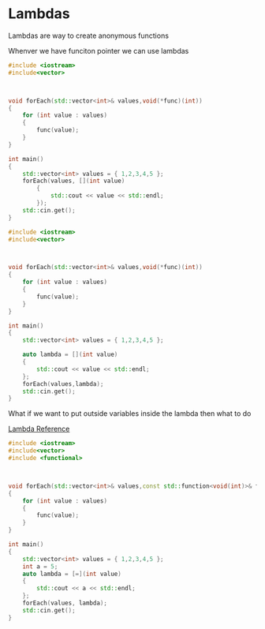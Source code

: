 # Lambdas

Lambdas are way to create anonymous functions

Whenver we have funciton pointer we can use lambdas

```c++
#include <iostream>
#include<vector>



void forEach(std::vector<int>& values,void(*func)(int))
{
    for (int value : values)
    {
        func(value);
    }
}

int main()
{
    std::vector<int> values = { 1,2,3,4,5 };
    forEach(values, [](int value)
        {
            std::cout << value << std::endl;
        });
    std::cin.get();
}
```

```c++
#include <iostream>
#include<vector>



void forEach(std::vector<int>& values,void(*func)(int))
{
    for (int value : values)
    {
        func(value);
    }
}

int main()
{
    std::vector<int> values = { 1,2,3,4,5 };

    auto lambda = [](int value)
    {
        std::cout << value << std::endl;
    };
    forEach(values,lambda);
    std::cin.get();
}
```

What if we want to put outside variables inside the lambda then what to do

[Lambda Reference](https://www.youtube.com/redirect?q=http%3A%2F%2Fen.cppreference.com%2Fw%2Fcpp%2Flanguage%2Flambda&redir_token=QUFFLUhqbWFjUU8tNkZoSkVaNTgyRTRDMm9fR05ybkNwQXxBQ3Jtc0tscm1fREJFdGdubjhyOERTX1U0Y1ZmOXlYX2syRDF2bTBnOWhFNERhZ2o5bmNKdlgydjkyNnVfWGk3S0ZPdDNnZGhkNmU5R3o3REg3NUxUMmE3cHN6Q3NYUXVFbm1zUmtjSC0xbG5zeEx1aHd5Nk1MSQ%3D%3D&event=video_description&v=mWgmBBz0y8c)

```c++
#include <iostream>
#include<vector>
#include <functional>



void forEach(std::vector<int>& values,const std::function<void(int)>& func)
{
    for (int value : values)
    {
        func(value);
    }
}

int main()
{
    std::vector<int> values = { 1,2,3,4,5 };
    int a = 5;
    auto lambda = [=](int value)
    {
        std::cout << a << std::endl;
    };
    forEach(values, lambda);
    std::cin.get();
}
```
